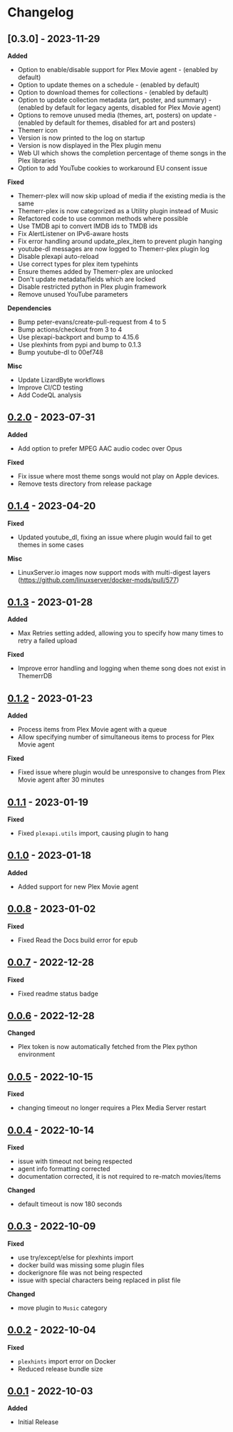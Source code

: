 # Changelog

## [0.3.0] - 2023-11-29
**Added**
- Option to enable/disable support for Plex Movie agent - (enabled by default)
- Option to update themes on a schedule - (enabled by default)
- Option to download themes for collections - (enabled by default)
- Option to update collection metadata (art, poster, and summary) -
  (enabled by default for legacy agents, disabled for Plex Movie agent)
- Options to remove unused media (themes, art, posters) on update -
  (enabled by default for themes, disabled for art and posters)
- Themerr icon
- Version is now printed to the log on startup
- Version is now displayed in the Plex plugin menu
- Web UI which shows the completion percentage of theme songs in the Plex libraries
- Option to add YouTube cookies to workaround EU consent issue

**Fixed**
- Themerr-plex will now skip upload of media if the existing media is the same
- Themerr-plex is now categorized as a Utility plugin instead of Music
- Refactored code to use common methods where possible
- Use TMDB api to convert IMDB ids to TMDB ids
- Fix AlertListener on IPv6-aware hosts
- Fix error handling around update_plex_item to prevent plugin hanging
- youtube-dl messages are now logged to Themerr-plex plugin log
- Disable plexapi auto-reload
- Use correct types for plex item typehints
- Ensure themes added by Themerr-plex are unlocked
- Don't update metadata/fields which are locked
- Disable restricted python in Plex plugin framework
- Remove unused YouTube parameters

**Dependencies**
- Bump peter-evans/create-pull-request from 4 to 5
- Bump actions/checkout from 3 to 4
- Use plexapi-backport and bump to 4.15.6
- Use plexhints from pypi and bump to 0.1.3
- Bump youtube-dl to 00ef748

**Misc**
- Update LizardByte workflows
- Improve CI/CD testing
- Add CodeQL analysis

## [0.2.0] - 2023-07-31
**Added**
- Add option to prefer MPEG AAC audio codec over Opus

**Fixed**
- Fix issue where most theme songs would not play on Apple devices.
- Remove tests directory from release package

## [0.1.4] - 2023-04-20
**Fixed**
- Updated youtube_dl, fixing an issue where plugin would fail to get themes in some cases

**Misc**
- LinuxServer.io images now support mods with multi-digest layers (https://github.com/linuxserver/docker-mods/pull/577)

## [0.1.3] - 2023-01-28
**Added**
- Max Retries setting added, allowing you to specify how many times to retry a failed upload

**Fixed**
- Improve error handling and logging when theme song does not exist in ThemerrDB

## [0.1.2] - 2023-01-23
**Added**
- Process items from Plex Movie agent with a queue
- Allow specifying number of simultaneous items to process for Plex Movie agent

**Fixed**
- Fixed issue where plugin would be unresponsive to changes from Plex Movie agent after 30 minutes

## [0.1.1] - 2023-01-19
**Fixed**
- Fixed `plexapi.utils` import, causing plugin to hang

## [0.1.0] - 2023-01-18
**Added**
- Added support for new Plex Movie agent

## [0.0.8] - 2023-01-02
**Fixed**
- Fixed Read the Docs build error for epub

## [0.0.7] - 2022-12-28
**Fixed**
- Fixed readme status badge

## [0.0.6] - 2022-12-28
**Changed**
- Plex token is now automatically fetched from the Plex python environment

## [0.0.5] - 2022-10-15
**Fixed**
- changing timeout no longer requires a Plex Media Server restart

## [0.0.4] - 2022-10-14
**Fixed**
- issue with timeout not being respected
- agent info formatting corrected
- documentation corrected, it is not required to re-match movies/items

**Changed**
- default timeout is now 180 seconds

## [0.0.3] - 2022-10-09
**Fixed**
- use try/except/else for plexhints import
- docker build was missing some plugin files
- dockerignore file was not being respected
- issue with special characters being replaced in plist file

**Changed**
- move plugin to `Music` category

## [0.0.2] - 2022-10-04
**Fixed**
- `plexhints` import error on Docker
- Reduced release bundle size

## [0.0.1] - 2022-10-03
**Added**
- Initial Release

[0.0.1]: https://github.com/lizardbyte/themerr-plex/releases/tag/v0.0.1
[0.0.2]: https://github.com/lizardbyte/themerr-plex/releases/tag/v0.0.2
[0.0.3]: https://github.com/lizardbyte/themerr-plex/releases/tag/v0.0.3
[0.0.4]: https://github.com/lizardbyte/themerr-plex/releases/tag/v0.0.4
[0.0.5]: https://github.com/lizardbyte/themerr-plex/releases/tag/v0.0.5
[0.0.6]: https://github.com/lizardbyte/themerr-plex/releases/tag/v0.0.6
[0.0.7]: https://github.com/lizardbyte/themerr-plex/releases/tag/v0.0.7
[0.0.8]: https://github.com/lizardbyte/themerr-plex/releases/tag/v0.0.8
[0.1.0]: https://github.com/lizardbyte/themerr-plex/releases/tag/v0.1.0
[0.1.1]: https://github.com/lizardbyte/themerr-plex/releases/tag/v0.1.1
[0.1.2]: https://github.com/lizardbyte/themerr-plex/releases/tag/v0.1.2
[0.1.3]: https://github.com/lizardbyte/themerr-plex/releases/tag/v0.1.3
[0.1.4]: https://github.com/lizardbyte/themerr-plex/releases/tag/v0.1.4
[0.2.0]: https://github.com/lizardbyte/themerr-plex/releases/tag/v0.2.0
